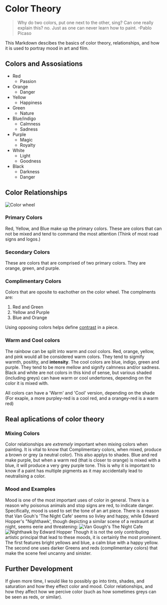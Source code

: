 # Color Theory 
>Why do two colors, put one next to the other, sing? Can one really explain this? no. Just as one can never learn how to paint. -Pablo Picaso

This Markdown descibes the basics of color theory, relationships, and how it is used to portray mood in art and film.
## Colors and Assosiations
* Red
  * Passion
* Orange
  * Danger
* Yellow
  * Happiness 
* Green
  * Nature
* Blue/indigo
  * Calmness
  * Sadness  
* Purple
  * Magic
  * Royalty
* White 
  * Light
  * Goodness
* Black
  * Darkness
  * Danger 

## Color Relationships
![Color wheel](https://hgtvhome.sndimg.com/content/dam/images/hgtv/fullset/2011/7/18/0/HGTV_Color-Wheel-Full_s4x3.jpg.rend.hgtvcom.616.462.suffix/1400967008479.jpeg)
### Primary Colors
Red, Yellow, and Blue make up the primary colors. These are colors that can not be mixed and tend to command the most attention (Think of most road signs and logos.)
### Secondary Colors
These are colors that are comprised of two primary colors. They are orange, green, and purple. 
### Complimentary Colors
Colors that are oposite to eachother on the color wheel. The complments are:
1. Red and Green
2. Yellow and Purple
3. Blue and Orange 

Using opposing colors helps define [contrast](https://thevirtualinstructor.com/contrast-in-art.html) in a piece. 
### Warm and Cool colors
The rainbow can be split into warm and cool colors. Red, orange, yellow, and pink would all be considered warm colors. They tend to sigmify warmth, positity, and **intensity**. The cool colors are blue, indigo, green and purple. They tend to be more mellow and signify calmness and/or sadness. Black and white are not colors in this kind of sense, but various shaded (including greys) can have warm or cool undertones, depending on the color it is mixed with. 

All colors can have a 'Warm' and 'Cool' version, depending on the shade (For exaple, a more purpley-red is a cool red, and a orangey-red is a warm red)

## Real aplications of color theory
### Mixing Colors
Color relationships are *extremely* important when mixing colors when painting. It is vital to know that Complimentary colors, when mixed, produce a brown or grey (a neutral color). This also applys to shades. Blue and red make purple, but when a warm red (that is closer to orange) is mixed with a blue, it will produce a very grey purple tone. This is why it is important to know if a paint has multiple pigments as it may accidentally lead to neutralising a color.  
### Mood and Examples
Mood is one of the most important uses of color in general. There is a reason why poisonus animals and stop signs are red, to indicate danger. Specifically, mood is used to set the tone of an art piece. There is a reason that Van Gouh's 'The Night Cafe' seems so livley and happy, while Edward Hopper's "Nighthawk', though depicting a similar scene of a restraunt at night, seems eerie and threatening:
![Van Gough's The Night Cafe](https://media-dev.overstockart.com/optimized/cache/data/product_images/VG415-1000x1000.jpg)
![Nighthawk by Edward Hopper](https://media.overstockart.com/optimized/cache/data/product_images/EH2136-1000x1000.jpg)
Though it is not the only contributing artistic principal that lead to these moods, it is certainly the most prominent. The first features bright yellows and blue, a calm blue with a happy yellow. The second one uses darker Greens and reds (complimentary colors)
that make the scene feel uncanny and sinister.  

## Further Development 
If given more time, I would like to possibly go into tints, shades, and saturation and how they effect color and mood. Color relationships, and how they affect how we percive color (such as how sometimes greys can be seen as reds, or similar). 
